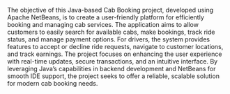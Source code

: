 The objective of this Java-based Cab Booking project, developed using Apache NetBeans, is to
create a user-friendly platform for efficiently booking and managing cab services. The application
aims to allow customers to easily search for available cabs, make bookings, track ride status, and
manage payment options. For drivers, the system provides features to accept or decline ride
requests, navigate to customer locations, and track earnings. The project focuses on enhancing the
user experience with real-time updates, secure transactions, and an intuitive interface. By leveraging
Java’s capabilities in backend development and NetBeans for smooth IDE support, the project seeks
to offer a reliable, scalable solution for modern cab booking needs.
